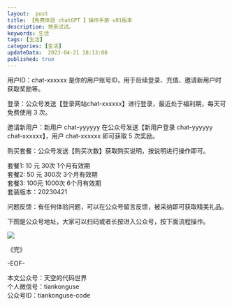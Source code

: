```yaml
---   
layout:  post  
title: 【免费体验 chatGPT 】操作手册 v01版本    
description: 快来试试。   
keywords: 生活  
tags: [生活]    
categories: [生活]  
updateData:  2023-04-21 18:13:00  
published: true  
---  
```



用户ID：chat-xxxxxx 是你的用户账号ID，用于后续登录、充值、邀请新用户时获取奖励等。  


登录：公众号发送【登录网站chat-xxxxxx】进行登录，最近处于福利期，每天可免费使用 3 次。  


邀请新用户：新用户 chat-yyyyyy 在公众号发送【新用户登录 chat-yyyyyy chat-xxxxxx】，用户 chat-xxxxxx 即可获取 5 次奖励。  


购买套餐：公众号发送【购买次数】获取购买说明，按说明进行操作即可。  


套餐1: 10 元 30次 1个月有效期  
套餐2: 50 元 300次 3个月有效期  
套餐3: 100元 1000次 6个月有效期  
套装版本：20230421  


问题反馈：有任何体验问题，可以在公众号留言反馈，被采纳即可获取精美礼品。  


下图是公众号地址，大家可以扫码或者长按进入公众号，按下面流程操作。  


![](https://res2023.tiankonguse.com/images/2023/04/21/000.bmp)




《完》  


-EOF-  



本文公众号：天空的代码世界  
个人微信号：tiankonguse  
公众号ID：tiankonguse-code  
  

